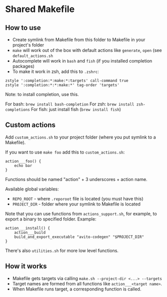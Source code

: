 # Shared Makefile

## How to use

- Create symlink from Makefile from this folder to Makefile in your project's folder
- `make` will work out of the box with default actions like `generate`, `open` (see `default_actions.sh`
- Autocomplete will work in `bash` and `fish` (if you installed completion packages)
- To make it work in zsh, add this to `.zshrc`:

```
zstyle ':completion:*:make:*:targets' call-command true
zstyle ':completion:*:*:make:*' tag-order 'targets'
```

Note: to install completion, use this.

For bash: `brew install bash-completion`
For zsh: `brew install zsh-completions`
For fish: just install fish (`brew install fish`)

## Custom actions

Add `custom_actions.sh` to your project folder (where you put symlink to a Makefile).

If you want to use `make foo` add this to `custom_actions.sh`:

```
action___foo() {
    echo bar
}
```

Functions should be named "action" + 3 underscores + action name.

Available global variables:

- `REPO_ROOT` - where `.reporoot` file is located (you must have this)
- `PROJECT_DIR` - folder where your symlink to Makefile is located

Note that you can use functions from `actions_support.sh`, for example, to export a binary to specified folder. Example:

```
action___install() {
    action___build
    build_and_export_executable "avito-codegen" "$PROJECT_DIR"
}
```

There's also `utilities.sh` for more low level functions.

## How it works

- Makefile gets targets via calling `make.sh --project-dir <...> --targets`
- Target names are formed from all functions like `action___<target name>`.
- When Makefile runs target, a corresponding function is called.